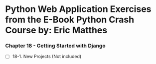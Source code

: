 # Python Web Application Exercises from the E-Book Python Crash Course by: Eric Matthes

### Chapter 18 - Getting Started with Django

-   [ ] 18-1. New Projects (Not included)
